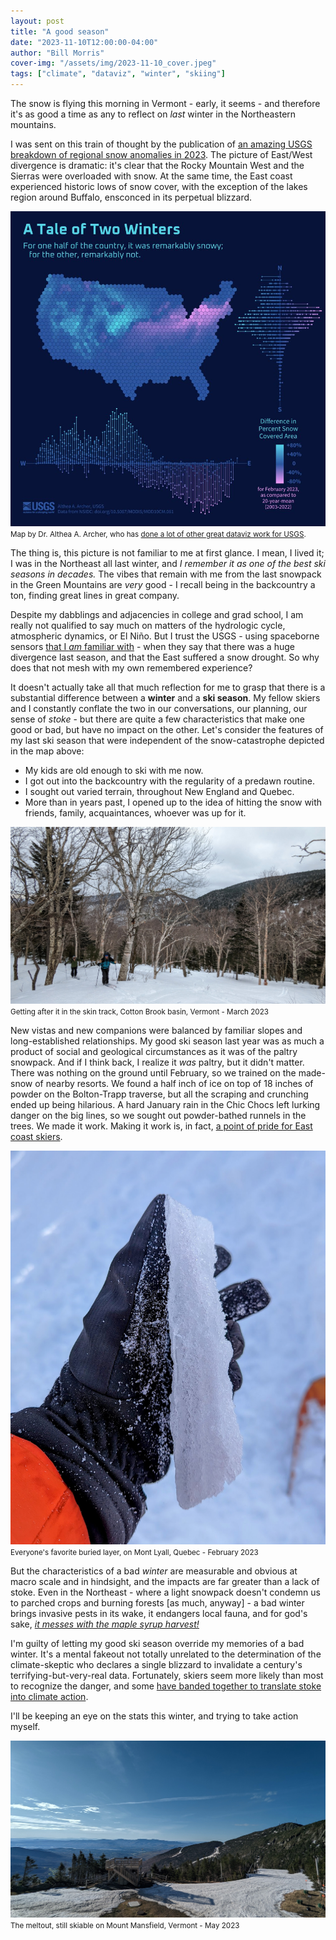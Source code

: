 ```yaml
---
layout: post
title: "A good season"
date: "2023-11-10T12:00:00-04:00"
author: "Bill Morris"
cover-img: "/assets/img/2023-11-10_cover.jpeg"
tags: ["climate", "dataviz", "winter", "skiing"]
---
```


The snow is flying this morning in Vermont - early, it seems - and therefore it's as good a time as any to reflect on _last_ winter in the Northeastern mountains.

I was sent on this train of thought by the publication of [an amazing USGS breakdown of regional snow anomalies in 2023](https://web.archive.org/web/20230526210531/https://www.usgs.gov/media/images/distributions-highlow-a-tale-two-winters). The picture of East/West divergence is dramatic: it's clear that the Rocky Mountain West and the Sierras were overloaded with snow. At the same time, the East coast experienced historic lows of snow cover, with the exception of the lakes region around Buffalo, ensconced in its perpetual blizzard.

![1](/shoals/assets/img/2023-11-10_1.jpeg)
<small>Map by Dr. Althea A. Archer, who has [done a lot of other great dataviz work for USGS](https://web.archive.org/web/20230526210532/https://www.usgs.gov/staff-profiles/althea-a-archer).</small>

The thing is, this picture is not familiar to me at first glance. I mean, I lived it; I was in the Northeast all last winter, and _I remember it as one of the best ski seasons in decades._ The vibes that remain with me from the last snowpack in the Green Mountains are _very_ good - I recall being in the backcountry a ton, finding great lines in great company.

Despite my dabblings and adjacencies in college and grad school, I am really not qualified to say much on matters of the hydrologic cycle, atmospheric dynamics, or El Niño. But I trust the USGS - using spaceborne sensors [that I _am_ familiar with](https://www.google.com/books/edition/The_MODIS_Crop_Type_Dataset_MODCTD/XD1pQwAACAAJ?hl=en) - when they say that there was a huge divergence last season, and that the East suffered a snow drought. So why does that not mesh with my own remembered experience?

It doesn't actually take all that much reflection for me to grasp that there is a substantial difference between a __winter__ and a __ski season__. My fellow skiers and I constantly conflate the two in our conversations, our planning, our sense of _stoke_ - but there are quite a few characteristics that make one good or bad, but have no impact on the other. Let's consider the features of my last ski season that were independent of the snow-catastrophe depicted in the map above:

- My kids are old enough to ski with me now.
- I got out into the backcountry with the regularity of a predawn routine.
- I sought out varied terrain, throughout New England and Quebec.
- More than in years past, I opened up to the idea of hitting the snow with friends, family, acquaintances, whoever was up for it.

![2](/shoals/assets/img/2023-11-10_2.jpeg)
<small>Getting after it in the skin track, Cotton Brook basin, Vermont - March 2023</small>

New vistas and new companions were balanced by familiar slopes and long-established relationships. My good ski season last year was as much a product of social and geological circumstances as it was of the paltry snowpack. And if I think back, I realize it _was_ paltry, but it didn't matter. There was nothing on the ground until February, so we trained on the made-snow of nearby resorts. We found a half inch of ice on top of 18 inches of powder on the Bolton-Trapp traverse, but all the scraping and crunching ended up being hilarious. A hard January rain in the Chic Chocs left lurking danger on the big lines, so we sought out powder-bathed runnels in the trees. We made it work. Making it work is, in fact, [a point of pride for East coast skiers](https://www.youtube.com/watch?v=f4rszAMA4KY).

![3](/shoals/assets/img/2023-11-10_3.jpeg)
<small>Everyone's favorite buried layer, on Mont Lyall, Quebec - February 2023</small>

But the characteristics of a bad _winter_ are measurable and obvious at macro scale and in hindsight, and the impacts are far greater than a lack of stoke. Even in the Northeast - where a light snowpack doesn't condemn us to parched crops and burning forests [as much, anyway] - a bad winter brings invasive pests in its wake, it endangers local fauna, and for god's sake, _[it messes with the maple syrup harvest!](https://web.archive.org/web/20230610020130/https://www.fs.usda.gov/ccrc/topics/maple-syrup)_

I'm guilty of letting my good ski season override my memories of a bad winter. It's a mental fakeout not totally unrelated to the determination of the climate-skeptic who declares a single blizzard to invalidate a century's terrifying-but-very-real data. Fortunately, skiers seem more likely than most to recognize the danger, and some [have banded together to translate stoke into climate action](https://protectourwinters.org/pow-climbs-capitol-hill-to-advocate-for-clean-energy-infrastructure-and-community-benefits/).

I'll be keeping an eye on the stats this winter, and trying to take action myself.

![4](/shoals/assets/img/2023-11-10_4.jpeg)
<small>The meltout, still skiable on Mount Mansfield, Vermont - May 2023</small>

